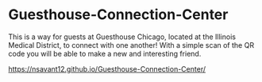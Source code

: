 # Guesthouse-Connection-Center
This is a way for guests at Guesthouse Chicago, located at the Illinois Medical District, to connect with one another! 
With a simple scan of the QR code you will be able to make a new and interesting friend. 

https://nsavant12.github.io/Guesthouse-Connection-Center/
